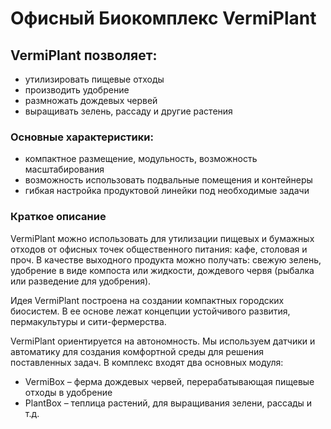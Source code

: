 # Офисный Биокомплекс VermiPlant

## VermiPlant позволяет:
* утилизировать пищевые отходы
* производить удобрение
* размножать дождевых червей
* выращивать зелень, рассаду и другие растения

### Основные характеристики:
- компактное размещение, модульность, возможность масштабирования
- возможность использовать подвальные помещения и контейнеры
- гибкая настройка продуктовой линейки под необходимые задачи

### Краткое описание

VermiPlant можно использовать для утилизации пищевых и бумажных отходов от офисных точек общественного питания: кафе, столовая и проч. В качестве выходного продукта можно получать: свежую зелень, удобрение в виде компоста или жидкости, дождевого червя (рыбалка или разведение для удобрения).

Идея VermiPlant построена на создании компактных городских биосистем. В ее основе лежат концепции устойчивого развития, пермакультуры и сити-фермерства.

VermiPlant ориентируется на автономность. Мы используем датчики и автоматику для создания комфортной среды для решения поставленных задач. В комплекс входят два основных модуля:
* VermiBox – ферма дождевых червей, перерабатывающая пищевые отходы в удобрение
* PlantBox – теплица растений, для выращивания зелени, рассады и т.д.
